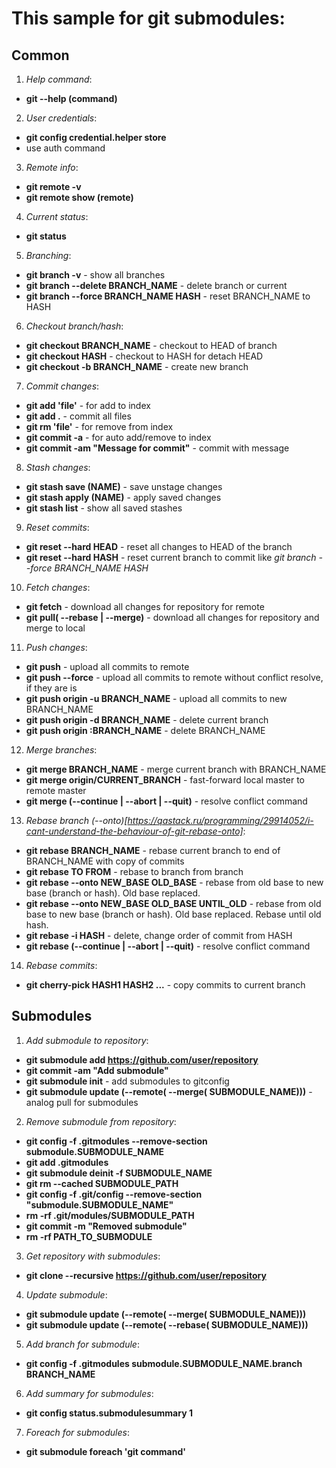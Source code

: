 # This sample for git submodules:

## Common

1) <i>Help command</i>:
- <b>git --help (command)</b>

2) <i>User credentials</i>:
- <b>git config credential.helper store</b>
- use auth command

3) <i>Remote info</i>:
- <b>git remote -v</b>
- <b>git remote show (remote)</b>

4) <i>Current status</i>:
- <b>git status</b>

5) <i>Branching</i>:
- <b>git branch -v</b> - show all branches
- <b>git branch --delete BRANCH_NAME</b> - delete branch or current
- <b>git branch --force BRANCH_NAME HASH</b> - reset BRANCH_NAME to HASH

6) <i>Checkout branch/hash</i>:
- <b>git checkout BRANCH_NAME</b> - checkout to HEAD of branch
- <b>git checkout HASH</b> - checkout to HASH for detach HEAD
- <b>git checkout -b BRANCH_NAME</b> - create new branch

7) <i>Commit changes</i>:
- <b>git add 'file'</b> - for add to index
- <b>git add .</b> - commit all files
- <b>git rm 'file'</b> - for remove from index
- <b>git commit -a</b> - for auto add/remove to index
- <b>git commit -am "Message for commit"</b> - commit with message

8) <i>Stash changes</i>:
- <b>git stash save (NAME)</b> - save unstage changes
- <b>git stash apply (NAME)</b> - apply saved changes
- <b>git stash list</b> - show all saved stashes

9) <i>Reset commits</i>:
- <b>git reset --hard HEAD</b> - reset all changes to HEAD of the branch
- <b>git reset --hard HASH</b> - reset current branch to commit like <i>git branch --force BRANCH_NAME HASH</i>

10) <i>Fetch changes</i>:
- <b>git fetch</b> - download all changes for repository for remote
- <b>git pull( --rebase | --merge)</b> - download all changes for repository and merge to local

11) <i>Push changes</i>:
- <b>git push</b> - upload all commits to remote
- <b>git push --force</b> - upload all commits to remote without conflict resolve, if they are is
- <b>git push origin -u BRANCH_NAME</b> - upload all commits to new BRANCH_NAME
- <b>git push origin -d BRANCH_NAME</b> - delete current branch
- <b>git push origin :BRANCH_NAME</b> - delete BRANCH_NAME

12) <i>Merge branches</i>:
- <b>git merge BRANCH_NAME</b> - merge current branch with BRANCH_NAME
- <b>git merge origin/CURRENT_BRANCH</b> - fast-forward local master to remote master
- <b>git merge (--continue | --abort | --quit)</b> - resolve conflict command

13) <i>Rebase branch (--onto)[https://qastack.ru/programming/29914052/i-cant-understand-the-behaviour-of-git-rebase-onto]</i>:
- <b>git rebase BRANCH_NAME</b> - rebase current branch to end of BRANCH_NAME with copy of commits
- <b>git rebase TO FROM</b> - rebase to branch from branch
- <b>git rebase --onto NEW_BASE OLD_BASE</b> - rebase from old base to new base (branch or hash). Old base replaced.
- <b>git rebase --onto NEW_BASE OLD_BASE UNTIL_OLD</b> - rebase from old base to new base (branch or hash). Old base replaced. Rebase until old hash.
- <b>git rebase -i HASH</b> - delete, change order of commit from HASH
- <b>git rebase (--continue | --abort | --quit)</b> - resolve conflict command

14) <i>Rebase commits</i>:
- <b>git cherry-pick HASH1 HASH2 ...</b> - copy commits to current branch

## Submodules

1) <i>Add submodule to repository</i>:
- <b>git submodule add https://github.com/user/repository</b>
- <b>git commit -am "Add submodule"</b>
- <b>git submodule init</b> - add submodules to gitconfig
- <b>git submodule update (--remote( --merge( SUBMODULE_NAME)))</b> - analog pull for submodules

2) <i>Remove submodule from repository</i>:
- <b>git config -f .gitmodules --remove-section submodule.SUBMODULE_NAME</b>
- <b>git add .gitmodules</b>
- <b>git submodule deinit -f SUBMODULE_NAME</b>
- <b>git rm --cached SUBMODULE_PATH</b>
- <b>git config -f .git/config --remove-section "submodule.SUBMODULE_NAME"</b>
- <b>rm -rf .git/modules/SUBMODULE_PATH</b>
- <b>git commit -m "Removed submodule"</b>
- <b>rm -rf PATH_TO_SUBMODULE</b>

3) <i>Get repository with submodules</i>:
- <b>git clone --recursive https://github.com/user/repository</b>

4) <i>Update submodule</i>:
- <b>git submodule update (--remote( --merge( SUBMODULE_NAME)))</b>
- <b>git submodule update (--remote( --rebase( SUBMODULE_NAME)))</b>

5) <i>Add branch for submodule</i>:
- <b>git config -f .gitmodules submodule.SUBMODULE_NAME.branch BRANCH_NAME</b>

6) <i>Add summary for submodules</i>:
- <b>git config status.submodulesummary 1</b>

7) <i>Foreach for submodules</i>:
- <b>git submodule foreach 'git command'</b>